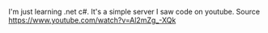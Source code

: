 I'm just learning .net c#.
It's a simple server I saw code on youtube.
Source https://www.youtube.com/watch?v=Al2mZg_-XQk